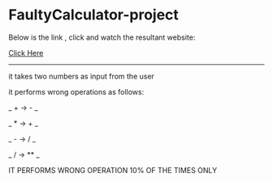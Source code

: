 # FaultyCalculator-project




Below is the link , click and watch the resultant website: <br>

<a href="https://faultycalculator.vercel.app/">Click Here</a>



<hr>

it takes two numbers as input from the user <br>

it performs wrong operations as follows: <br>

_ + -> - _ <br>

_ * -> + _ <br>

_ - -> / _ <br>

_ / -> ** _<br>

IT PERFORMS WRONG OPERATION 10% OF THE TIMES ONLY